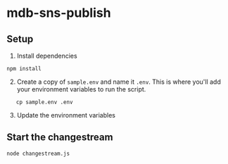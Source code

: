 # mdb-sns-publish

## Setup

1. Install dependencies 

```
npm install
```

2. Create a copy of `sample.env` and name it `.env`. This is where you'll add your environment variables to run the script.
  ```
     cp sample.env .env
  ```
3. Update the environment variables

## Start the changestream

```
node changestream.js
```

